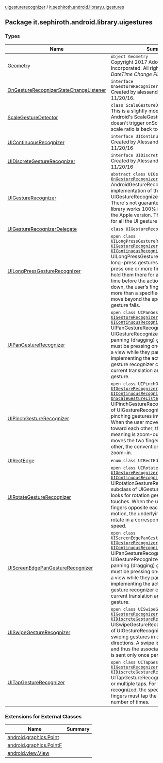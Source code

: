 [uigesturerecognizer](../index.md) / [it.sephiroth.android.library.uigestures](./index.md)

## Package it.sephiroth.android.library.uigestures

### Types

| Name | Summary |
|---|---|
| [Geometry](-geometry.md) | `object Geometry`<br>Copyright 2017 Adobe Systems Incorporated.  All rights reserved. $Id$ $DateTime$ $Change$ $File$ $Revision$ $Author$ |
| [OnGestureRecognizerStateChangeListener](-on-gesture-recognizer-state-change-listener/index.md) | `interface OnGestureRecognizerStateChangeListener`<br>Created by alessandro crugnola on 11/20/16. |
| [ScaleGestureDetector](-scale-gesture-detector/index.md) | `class ScaleGestureDetector`<br>This is a slightly modified version of the Android's ScaleGestureDetector which doesn't trigger onScaleEnd when the scale ratio is back to 0. |
| [UIContinuousRecognizer](-u-i-continuous-recognizer.md) | `interface UIContinuousRecognizer`<br>Created by Alessandro Crugnola on 11/20/16 |
| [UIDiscreteGestureRecognizer](-u-i-discrete-gesture-recognizer.md) | `interface UIDiscreteGestureRecognizer`<br>Created by Alessandro Crugnola on 11/20/16 |
| [UIGestureRecognizer](-u-i-gesture-recognizer/index.md) | `abstract class UIGestureRecognizer : `[`OnGestureRecognizerStateChangeListener`](-on-gesture-recognizer-state-change-listener/index.md)<br>AndroidGestureRecognizer is an Android implementation of the Apple's UIGestureRecognizer framework. There's not guarantee, however, that this library works 100% in the same way as the Apple version. This is the base class for all the UI gesture implementations. |
| [UIGestureRecognizerDelegate](-u-i-gesture-recognizer-delegate/index.md) | `class UIGestureRecognizerDelegate` |
| [UILongPressGestureRecognizer](-u-i-long-press-gesture-recognizer/index.md) | `open class UILongPressGestureRecognizer : `[`UIGestureRecognizer`](-u-i-gesture-recognizer/index.md)`, `[`UIContinuousRecognizer`](-u-i-continuous-recognizer.md)<br>UILongPressGestureRecognizer looks for long-press gestures. The user must press one or more fingers on a view and hold them there for a minimum period of time before the action triggers. While down, the user’s fingers may not move more than a specified distance; if they move beyond the specified distance, the gesture fails. |
| [UIPanGestureRecognizer](-u-i-pan-gesture-recognizer/index.md) | `open class UIPanGestureRecognizer : `[`UIGestureRecognizer`](-u-i-gesture-recognizer/index.md)`, `[`UIContinuousRecognizer`](-u-i-continuous-recognizer.md)<br>UIPanGestureRecognizer is a subclass of UIGestureRecognizer that looks for panning (dragging) gestures. The user must be pressing one or more fingers on a view while they pan it. Clients implementing the action method for this gesture recognizer can ask it for the current translation and velocity of the gesture. |
| [UIPinchGestureRecognizer](-u-i-pinch-gesture-recognizer/index.md) | `open class UIPinchGestureRecognizer : `[`UIGestureRecognizer`](-u-i-gesture-recognizer/index.md)`, `[`UIContinuousRecognizer`](-u-i-continuous-recognizer.md)`, `[`OnScaleGestureListener`](-scale-gesture-detector/-on-scale-gesture-listener/index.md)<br>UIPinchGestureRecognizer is a subclass of UIGestureRecognizer that looks for pinching gestures involving two touches. When the user moves the two fingers toward each other, the conventional meaning is zoom-out; when the user moves the two fingers away from each other, the conventional meaning is zoom-in. |
| [UIRectEdge](-u-i-rect-edge/index.md) | `enum class UIRectEdge` |
| [UIRotateGestureRecognizer](-u-i-rotate-gesture-recognizer/index.md) | `open class UIRotateGestureRecognizer : `[`UIGestureRecognizer`](-u-i-gesture-recognizer/index.md)`, `[`UIContinuousRecognizer`](-u-i-continuous-recognizer.md)<br>UIRotationGestureRecognizer is a subclass of UIGestureRecognizer that looks for rotation gestures involving two touches. When the user moves the fingers opposite each other in a circular motion, the underlying view should rotate in a corresponding direction and speed. |
| [UIScreenEdgePanGestureRecognizer](-u-i-screen-edge-pan-gesture-recognizer/index.md) | `open class UIScreenEdgePanGestureRecognizer : `[`UIGestureRecognizer`](-u-i-gesture-recognizer/index.md)`, `[`UIContinuousRecognizer`](-u-i-continuous-recognizer.md)<br>UIPanGestureRecognizer is a subclass of UIGestureRecognizer that looks for panning (dragging) gestures. The user must be pressing one or more fingers on a view while they pan it. Clients implementing the action method for this gesture recognizer can ask it for the current translation and velocity of the gesture. |
| [UISwipeGestureRecognizer](-u-i-swipe-gesture-recognizer/index.md) | `open class UISwipeGestureRecognizer : `[`UIGestureRecognizer`](-u-i-gesture-recognizer/index.md)`, `[`UIDiscreteGestureRecognizer`](-u-i-discrete-gesture-recognizer.md)<br>UISwipeGestureRecognizer is a subclass of UIGestureRecognizer that looks for swiping gestures in one or more directions. A swipe is a discrete gesture, and thus the associated action message is sent only once per gesture. |
| [UITapGestureRecognizer](-u-i-tap-gesture-recognizer/index.md) | `open class UITapGestureRecognizer : `[`UIGestureRecognizer`](-u-i-gesture-recognizer/index.md)`, `[`UIDiscreteGestureRecognizer`](-u-i-discrete-gesture-recognizer.md)<br>UITapGestureRecognizer looks for single or multiple taps. For the gesture to be recognized, the specified number of fingers must tap the view a specified number of times. |

### Extensions for External Classes

| Name | Summary |
|---|---|
| [android.graphics.Point](android.graphics.-point/index.md) |  |
| [android.graphics.PointF](android.graphics.-point-f/index.md) |  |
| [android.view.View](android.view.-view/index.md) |  |
